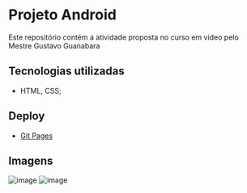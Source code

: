 # Projeto Android 

Este repositório contém a atividade proposta no curso em video pelo Mestre Gustavo Guanabara

## Tecnologias utilizadas
- HTML, CSS;

## Deploy
- [Git Pages](https://michelnsouza.github.io/ProjetoAndroid/)

## Imagens
![image](https://github.com/MichelNsouza/ProjetoAndroid/assets/91084191/c1022bf3-80c9-4981-b221-d897c6c30d1d)
![image](https://github.com/MichelNsouza/ProjetoAndroid/assets/91084191/179ec7d1-73e6-4c84-893b-1e2a48c622b9)
